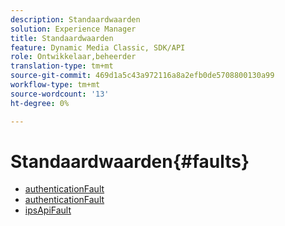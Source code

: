 ```yaml
---
description: Standaardwaarden
solution: Experience Manager
title: Standaardwaarden
feature: Dynamic Media Classic, SDK/API
role: Ontwikkelaar,beheerder
translation-type: tm+mt
source-git-commit: 469d1a5c43a972116a8a2efb0de5708800130a99
workflow-type: tm+mt
source-wordcount: '13'
ht-degree: 0%

---
```



# Standaardwaarden{#faults}

* [authenticationFault](r-authentication-fault.md)
* [authenticationFault](r-authorization-fault.md)
* [ipsApiFault](r-ips-api-fault.md)
